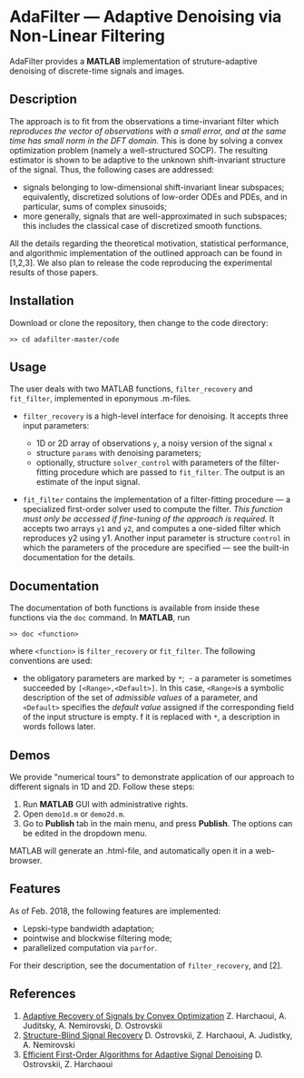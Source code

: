 # AdaFilter — Adaptive Denoising via Non-Linear Filtering

AdaFilter provides a **MATLAB** implementation of struture-adaptive denoising of discrete-time signals and images.

## Description

The approach is to fit from the observations a time-invariant filter which *reproduces the vector of observations with a small error, and at the same time has small norm in the DFT domain.* This is done by solving a convex optimization problem (namely a well-structured SOCP).
The resulting estimator is shown to be adaptive to the unknown shift-invariant structure of the signal. Thus, the following cases are addressed:

- signals belonging to low-dimensional shift-invariant linear subspaces; equivalently, discretized solutions of low-order ODEs and PDEs, and in particular, sums of complex sinusoids;
- more generally, signals that are well-approximated in such subspaces; this includes the classical case of discretized smooth functions.

All the details regarding the theoretical motivation, statistical performance, and algorithmic implementation of the outlined approach can be found in [1,2,3]. We also plan to release the code reproducing the experimental results of those papers.

## Installation
Download or clone the repository, then change to the code directory: 
```
>> cd adafilter-master/code
``` 

## Usage
The user deals with two MATLAB functions, ``filter_recovery`` and ``fit_filter``, implemented in eponymous .m-files.

- ``filter_recovery`` is a high-level interface for denoising. It accepts three input parameters: 
  - 1D or 2D array of observations ``y``, a noisy version of the signal ``x``
  - structure ``params`` with denoising parameters; 
  - optionally, structure ``solver_control`` with parameters of the filter-fitting procedure which are passed to ``fit_filter``.
The output is an estimate of the input signal. 

- ``fit_filter`` contains the implementation of a filter-fitting procedure — a specialized first-order solver used to compute the filter.
*This function must only be accessed if fine-tuning of the approach is required.*
It accepts two arrays ``y1`` and ``y2``, and computes a one-sided filter which reproduces y2 using y1. Another input parameter is structure ``control`` in which the parameters of the procedure are specified — see the built-in documentation for the details.

## Documentation
The documentation of both functions is available from inside these functions via the ``doc`` command. In **MATLAB**, run
```
>> doc <function>
```
where ``<function>`` is ``filter_recovery`` or ``fit_filter``. The following conventions are used: 
  - the obligatory parameters are marked by ``*``;
  - a parameter is sometimes succeeded by ``[<Range>,<Default>]``. In this case, ``<Range>``is a symbolic description of the set of *admissible values* of a parameter, and ``<Default>`` specifies the *default value* assigned if the corresponding field of the input structure is empty. f it is replaced with ``*``, a description in words follows later.

## Demos
We provide "numerical tours" to demonstrate application of our approach to different signals in 1D and 2D. Follow these steps:
1. Run **MATLAB** GUI with administrative rights. 
2. Open ``demo1d.m`` or ``demo2d.m``.
3. Go to **Publish** tab in the main menu, and press **Publish**. The options can be edited in the dropdown menu.

MATLAB will generate an .html-file, and automatically open it in a web-browser.

## Features
As of Feb. 2018, the following features are implemented:
- Lepski-type bandwidth adaptation;
- pointwise and blockwise filtering mode;
- parallelized computation via ``parfor``.

For their description, see the documentation of ``filter_recovery``, and [2].

## References
1. [Adaptive Recovery of Signals by Convex Optimization](https://hal.inria.fr/hal-01250215) Z. Harchaoui, A. Juditsky, A. Nemirovski, D. Ostrovskii
2. [Structure-Blind Signal Recovery](https://arxiv.org/abs/1607.05712) D. Ostrovskii, Z. Harchaoui, A. Judistky, A. Nemirovski
3. [Efficient First-Order Algorithms for Adaptive Signal Denoising](https://arxiv.org/abs/1607.05712) D. Ostrovskii, Z. Harchaoui
